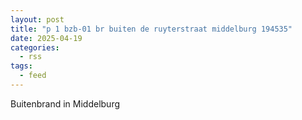 ```yaml
---
layout: post
title: "p 1 bzb-01 br buiten de ruyterstraat middelburg 194535"
date: 2025-04-19
categories: 
  - rss
tags: 
  - feed
---
```


Buitenbrand in Middelburg
